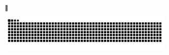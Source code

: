 ### 👋

<img src="https://raw.githubusercontent.com/aguvener/aguvener/output/snake.svg" alt="Snake animation" />